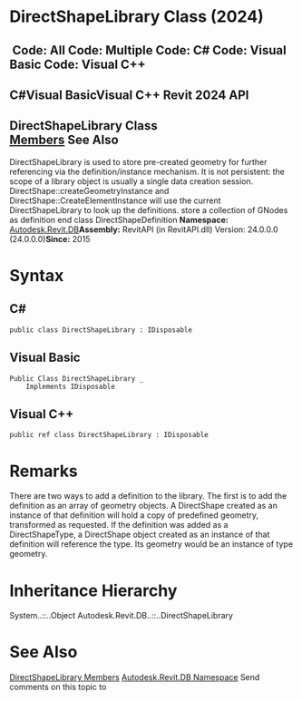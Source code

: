 # DirectShapeLibrary Class (2024)

﻿
 Code: All Code: Multiple Code: C# Code: Visual Basic Code: Visual C++   
---  
C#Visual BasicVisual C++
Revit 2024 API  
---  
DirectShapeLibrary Class  
[Members](a37160c8-6f87-cdd4-e772-5ef618363edc.md "DirectShapeLibrary Members") See Also  
---  
DirectShapeLibrary is used to store pre-created geometry for further referencing via the definition/instance mechanism. It is not persistent: the scope of a library object is usually a single data creation session. DirectShape::createGeometryInstance and DirectShape::CreateElementInstance will use the current DirectShapeLibrary to look up the definitions. store a collection of GNodes as definition end class DirectShapeDefinition 
**Namespace:** [Autodesk.Revit.DB](87546ba7-461b-c646-cbb1-2cb8f5bff8b2.md "Autodesk.Revit.DB Namespace")**Assembly:** RevitAPI (in RevitAPI.dll) Version: 24.0.0.0 (24.0.0.0)**Since:** 2015 
# Syntax
C#  
---  
```text
public class DirectShapeLibrary : IDisposable
```
  
Visual Basic  
---  
```text
Public Class DirectShapeLibrary _
	Implements IDisposable
```
  
Visual C++  
---  
```text
public ref class DirectShapeLibrary : IDisposable
```
  
# Remarks
There are two ways to add a definition to the library. The first is to add the definition as an array of geometry objects. A DirectShape created as an instance of that definition will hold a copy of predefined geometry, transformed as requested. If the definition was added as a DirectShapeType, a DirectShape object created as an instance of that definition will reference the type. Its geometry would be an instance of type geometry. 
# Inheritance Hierarchy
System..::..Object Autodesk.Revit.DB..::..DirectShapeLibrary
# See Also
[DirectShapeLibrary Members](a37160c8-6f87-cdd4-e772-5ef618363edc.md "DirectShapeLibrary Members")
[Autodesk.Revit.DB Namespace](87546ba7-461b-c646-cbb1-2cb8f5bff8b2.md "Autodesk.Revit.DB Namespace")
Send comments on this topic to 
